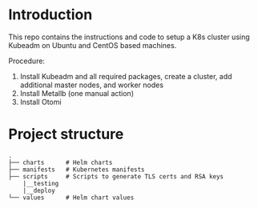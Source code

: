 # Introduction
This repo contains the instructions and code to setup a K8s cluster using Kubeadm on Ubuntu and CentOS based machines.

Procedure:

1. Install Kubeadm and all required packages, create a cluster, add additional master nodes, and worker nodes
2. Install Metallb (one manual action)
3. Install Otomi 

# Project structure
```
.
├── charts      # Helm charts
├── manifests   # Kubernetes manifests
├── scripts     # Scripts to generate TLS certs and RSA keys
    |__testing
    |__deploy
└── values      # Helm chart values
